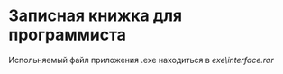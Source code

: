 # Записная книжка для программиста
Испольняемый файл приложения .exe находиться в *exe\interface.rar*

